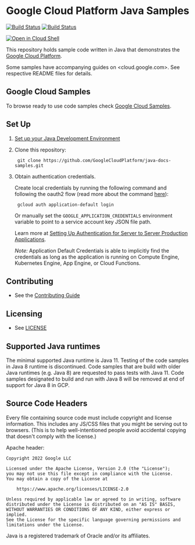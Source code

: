 # Google Cloud Platform Java Samples

[![Build Status][java-11-badge]][java-11-link] [![Build
Status][java-17-badge]][java-17-link]

<a href="https://console.cloud.google.com/cloudshell/open?git_repo=https://github.com/GoogleCloudPlatform/java-docs-samples&page=editor&open_in_editor=README.md">
<img alt="Open in Cloud Shell" src ="http://gstatic.com/cloudssh/images/open-btn.png"></a>

This repository holds sample code written in Java that demonstrates the
[Google Cloud Platform](https://cloud.google.com/docs/).

Some samples have accompanying guides on <cloud.google.com>. See respective
README files for details.

## Google Cloud Samples

To browse ready to use code samples check [Google Cloud Samples](https://cloud.google.com/docs/samples?l=java).

## Set Up

1. [Set up your Java Development Environment](https://cloud.google.com/java/docs/setup)

1. Clone this repository:

        git clone https://github.com/GoogleCloudPlatform/java-docs-samples.git

1. Obtain authentication credentials.

    Create local credentials by running the following command and following the
    oauth2 flow (read more about the command [here][auth_command]):

        gcloud auth application-default login

    Or manually set the `GOOGLE_APPLICATION_CREDENTIALS` environment variable
    to point to a service account key JSON file path.

    Learn more at [Setting Up Authentication for Server to Server Production Applications][ADC].

    *Note:* Application Default Credentials is able to implicitly find the credentials as long as the application is running on Compute Engine, Kubernetes Engine, App Engine, or Cloud Functions.

## Contributing

* See the [Contributing Guide](CONTRIBUTING.md)

## Licensing

* See [LICENSE](LICENSE)

## Supported Java runtimes

The minimal supported Java runtime is Java 11.
Testing of the code samples in Java 8 runtime is discontinued.
Code samples that are build with older Java runtimes (e.g. Java 8) are requested to pass tests with Java 11.
Code samples designated to build and run with Java 8 will be removed at end of support for Java 8 in GCP.

## Source Code Headers

Every file containing source code must include copyright and license
information. This includes any JS/CSS files that you might be serving out to
browsers. (This is to help well-intentioned people avoid accidental copying that
doesn't comply with the license.)

Apache header:

    Copyright 2022 Google LLC

    Licensed under the Apache License, Version 2.0 (the "License");
    you may not use this file except in compliance with the License.
    You may obtain a copy of the License at

        https://www.apache.org/licenses/LICENSE-2.0

    Unless required by applicable law or agreed to in writing, software
    distributed under the License is distributed on an "AS IS" BASIS,
    WITHOUT WARRANTIES OR CONDITIONS OF ANY KIND, either express or implied.
    See the License for the specific language governing permissions and
    limitations under the License.

[ADC]: https://developers.google.com/identity/protocols/application-default-credentials
[auth_command]: https://cloud.google.com/sdk/gcloud/reference/beta/auth/application-default/login
[java-8-badge]:
https://storage.googleapis.com/cloud-devrel-kokoro-resources/java/badges/java-docs-samples-8.svg
[java-8-link]:
https://storage.googleapis.com/cloud-devrel-kokoro-resources/java/badges/java-docs-samples-8.html
[java-11-badge]:
https://storage.googleapis.com/cloud-devrel-kokoro-resources/java/badges/java-docs-samples-11.svg
[java-11-link]:
https://storage.googleapis.com/cloud-devrel-kokoro-resources/java/badges/java-docs-samples-11.html
[java-17-badge]:
https://storage.googleapis.com/cloud-devrel-kokoro-resources/java/badges/java-docs-samples-17.svg
[java-17-link]:
https://storage.googleapis.com/cloud-devrel-kokoro-resources/java/badges/java-docs-samples-17.html

Java is a registered trademark of Oracle and/or its affiliates.
